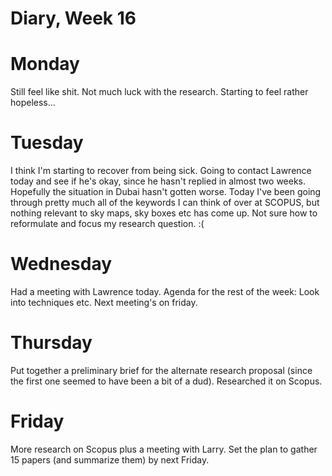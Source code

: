 # Diary, Week 16

# Monday

Still feel like shit. Not much luck with the research. Starting to feel rather hopeless...

# Tuesday

I think I'm starting to recover from being sick.
Going to contact Lawrence today and see if he's okay, since he hasn't replied in almost two weeks. Hopefully the situation in Dubai hasn't gotten worse. Today I've been going through pretty much all of the keywords I can think of over at SCOPUS, but nothing relevant to sky maps, sky boxes etc has come up. Not sure how to reformulate and focus my research question. :(

# Wednesday

Had a meeting with Lawrence today.  Agenda for the rest of the week: Look into techniques etc. Next meeting's on friday.

# Thursday

Put together a preliminary brief for the alternate research proposal (since the first one seemed to have been a bit of a dud). Researched it on Scopus.

# Friday

More research on Scopus plus a meeting with Larry. Set the plan to gather 15 papers (and summarize them) by next Friday.
